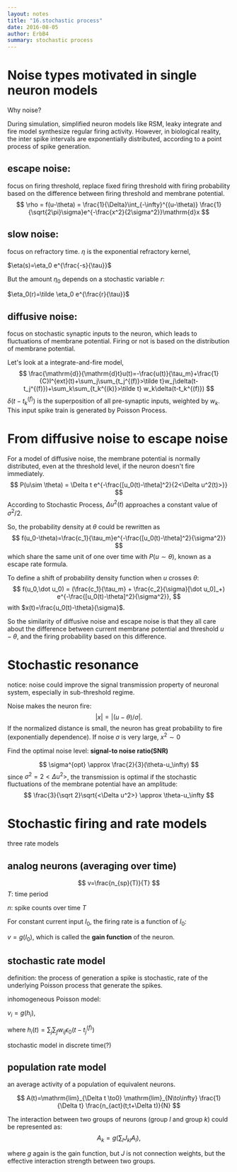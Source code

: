 ```yaml
---
layout: notes
title: "16.stochastic process"
date: 2016-08-05
author: ErbB4
summary: stochastic process
---
```





Noise types motivated in single neuron models
================================================

Why noise?

During simulation, simplified neuron models like RSM, leaky integrate and fire model synthesize regular firing activity. However, in biological reality, the inter spike intervals are exponentially distributed, according to a point process of spike generation.


escape noise:
-----------------

focus on firing threshold, replace fixed firing threshold with firing probability based on the difference between firing threshold and membrane potential.  
$$
\rho = f(u-\theta)      = \frac{1}{\Delta}\int_{-\infty}^{(u-\theta)} \frac{1}{\sqrt{2\pi}\sigma}e^{-\frac{x^2}{2\sigma^2}}\mathrm{d}x
$$


slow noise:
---------------

focus on refractory time. $\eta$ is the exponential refractory kernel,  

$\eta(s)=\eta_0 e^{\frac{-s}{\tau}}$  

But the amount $\eta_0$ depends on a stochastic  variable $r$:  

$\eta_0(r)=\tilde \eta_0 e^{\frac{r}{\tau}}$  


diffusive noise:
---------------------------------

focus on stochastic synaptic inputs to the neuron, which leads to fluctuations of membrane potential. Firing or not is based on the distribution of membrane potential.  

Let's look at a integrate-and-fire model,   
$$
\frac{\mathrm{d}}{\mathrm{d}t}u(t)=-\frac{u(t)}{\tau_m}+\frac{1}{C}I^{ext}(t)+\sum_j\sum_{t_j^{(f)}>\tilde t}w_j\delta(t-t_j^{(f)})+\sum_k\sum_{t_k^{(k)}>\tilde t} w_k\delta(t-t_k^{(f)})
$$
 $\delta(t-t_k^{(f)})$ is the superposition of all pre-synaptic inputs, weighted by $w_k$.  
 This input spike train is generated by Poisson Process.  




From diffusive noise to escape noise
================================================================

For a model of diffusive noise, the membrane potential is normally distributed, even at the threshold level, if the neuron doesn't fire immediately.  
$$
P(u\sim \theta) = \Delta t e^{-\frac{[u_0(t)-\theta]^2}{2<\Delta u^2(t)>}}
$$
 According to Stochastic Process, $\Delta u^2(t)$ approaches a constant value of $\sigma^2/2$.    

So, the probability density at $\theta$ could be rewritten as  
$$
f(u_0-\theta)=\frac{c_1}{\tau_m}e^{-\frac{[u_0(t)-\theta]^2}{\sigma^2}}
$$
which share the same unit of one over time with $P(u\sim\theta)$, known as a escape rate formula.  



To define a shift of probability density function when $u$ crosses $\theta$:   
$$
f(u_0,\dot u_0) = (\frac{c_1}{\tau_m} + \frac{c_2}{\sigma}[\dot u_0]_+) e^{-\frac{[u_0(t)-\theta]^2}{\sigma^2}},
$$
with $x(t)=\frac{u_0(t)-\theta}{\sigma}$.  



So the similarity of diffusive noise and escape noise is that they all care about the difference between current membrane potential and threshold $u-\theta$, and the firing probability based on this difference.  




Stochastic resonance
=====================================



notice: noise could improve the signal transmission property of neuronal system, especially in sub-threshold regime.  



Noise makes the neuron fire:  
$$
|x|=|(u-\theta)/\sigma|.
$$
If the normalized distance is small, the neuron has great probability to fire (exponentially dependence). If noise $\sigma$ is very large, $x^2 \sim 0$  

Find the optimal noise level: **signal-to noise ratio(SNR)**  


$$
\sigma^{opt} \approx \frac{2}{3}(\theta-u_\infty)
$$
since $\sigma^2=2<\Delta u^2>$, the transmission is optimal if the stochastic fluctuations of the membrane potential have an amplitude:  
$$
\frac{3}{\sqrt 2}\sqrt{<\Delta u^2>} \approx \theta-u_\infty
$$




Stochastic firing and rate models
============================



three rate models  


analog neurons (averaging over time)
-------------------------------------------------------


$$
v=\frac{n_{sp}(T)}{T}
$$
$T$: time period  

$n$: spike counts over time $T$  



For constant current input $I_0$, the firing rate is a function of  $I_0$:  

$v=g(I_0)$,  which is called the **gain function** of the neuron.   




stochastic rate model
----------------------------------



definition: the process of generation a spike is stochastic, rate of the underlying Poisson process that generate the spikes.  



inhomogeneous Poisson model:  

$v_i=g(h_i)$,

where $h_i(t)=\sum_j \sum_f w_{ij} \epsilon_0(t-t_j^{(f)})$

stochastic model in discrete time(?)  




population rate model
------------------------------------



an average activity of a population of equivalent neurons.  


$$
A(t)=\mathrm{lim}_{\Delta t \to0} \mathrm{lim}_{N\to\infty} \frac{1}{\Delta t} \frac{n_{act}(t;t+\Delta t)}{N}
$$


The interaction between two groups of neurons (group $l$ and group $k$) could be represented as:  
$$
A_k=g(\sum_l J_{kl} A_l),
$$


where $g$ again is the gain function, but $J$ is not connection weights, but the effective interaction strength between two groups.  



